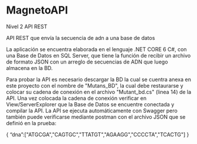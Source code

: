 # MagnetoAPI
Nivel 2 API REST


API REST que envía la secuencia de adn a una base de datos

La aplicación se encuentra elaborada en el lenguaje .NET CORE 6 C#, con una Base de Datos en SQL Server, que tiene la función de recibir un archivo de formato JSON con un arreglo de secuencias de ADN que luego almacena en la BD.

Para probar la API es necesario descargar la BD la cual se cuentra anexa en este proyecto con el nombre de "Mutans_BD", la cual debe restaurarse y colocar su cadena de conexión en el archivo "Mutant_bd.cs" (linea 14) de la API. Una vez colocada la cadena de conexión verificar en View/ServerExplorer que la Base de Datos se encuentre conectada y compilar la API. La API se ejecuta automáticamente con Swagger pero también puede verificarse mediante postman con el archivo JSON que se definió en la prueba:

{ “dna”:["ATGCGA","CAGTGC","TTATGT","AGAAGG","CCCCTA","TCACTG"] }
